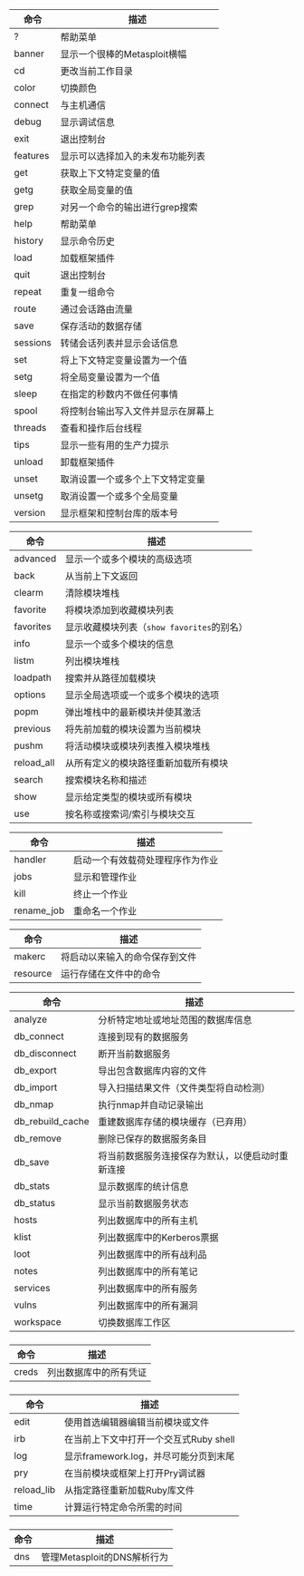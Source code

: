 

| 命令     | 描述                               |
| -------- | ---------------------------------- |
| ?        | 帮助菜单                           |
| banner   | 显示一个很棒的Metasploit横幅       |
| cd       | 更改当前工作目录                   |
| color    | 切换颜色                           |
| connect  | 与主机通信                         |
| debug    | 显示调试信息                       |
| exit     | 退出控制台                         |
| features | 显示可以选择加入的未发布功能列表   |
| get      | 获取上下文特定变量的值             |
| getg     | 获取全局变量的值                   |
| grep     | 对另一个命令的输出进行grep搜索     |
| help     | 帮助菜单                           |
| history  | 显示命令历史                       |
| load     | 加载框架插件                       |
| quit     | 退出控制台                         |
| repeat   | 重复一组命令                       |
| route    | 通过会话路由流量                   |
| save     | 保存活动的数据存储                 |
| sessions | 转储会话列表并显示会话信息         |
| set      | 将上下文特定变量设置为一个值       |
| setg     | 将全局变量设置为一个值             |
| sleep    | 在指定的秒数内不做任何事情         |
| spool    | 将控制台输出写入文件并显示在屏幕上 |
| threads  | 查看和操作后台线程                 |
| tips     | 显示一些有用的生产力提示           |
| unload   | 卸载框架插件                       |
| unset    | 取消设置一个或多个上下文特定变量   |
| unsetg   | 取消设置一个或多个全局变量         |
| version  | 显示框架和控制台库的版本号         |



| 命令       | 描述                                       |
| ---------- | ------------------------------------------ |
| advanced   | 显示一个或多个模块的高级选项               |
| back       | 从当前上下文返回                           |
| clearm     | 清除模块堆栈                               |
| favorite   | 将模块添加到收藏模块列表                   |
| favorites  | 显示收藏模块列表（`show favorites`的别名） |
| info       | 显示一个或多个模块的信息                   |
| listm      | 列出模块堆栈                               |
| loadpath   | 搜索并从路径加载模块                       |
| options    | 显示全局选项或一个或多个模块的选项         |
| popm       | 弹出堆栈中的最新模块并使其激活             |
| previous   | 将先前加载的模块设置为当前模块             |
| pushm      | 将活动模块或模块列表推入模块堆栈           |
| reload_all | 从所有定义的模块路径重新加载所有模块       |
| search     | 搜索模块名称和描述                         |
| show       | 显示给定类型的模块或所有模块               |
| use        | 按名称或搜索词/索引与模块交互              |



| 命令       | 描述                             |
| ---------- | -------------------------------- |
| handler    | 启动一个有效载荷处理程序作为作业 |
| jobs       | 显示和管理作业                   |
| kill       | 终止一个作业                     |
| rename_job | 重命名一个作业                   |



| 命令     | 描述                           |
| -------- | ------------------------------ |
| makerc   | 将启动以来输入的命令保存到文件 |
| resource | 运行存储在文件中的命令         |



| 命令             | 描述                                             |
| ---------------- | ------------------------------------------------ |
| analyze          | 分析特定地址或地址范围的数据库信息               |
| db_connect       | 连接到现有的数据服务                             |
| db_disconnect    | 断开当前数据服务                                 |
| db_export        | 导出包含数据库内容的文件                         |
| db_import        | 导入扫描结果文件（文件类型将自动检测）           |
| db_nmap          | 执行nmap并自动记录输出                           |
| db_rebuild_cache | 重建数据库存储的模块缓存（已弃用）               |
| db_remove        | 删除已保存的数据服务条目                         |
| db_save          | 将当前数据服务连接保存为默认，以便启动时重新连接 |
| db_stats         | 显示数据库的统计信息                             |
| db_status        | 显示当前数据服务状态                             |
| hosts            | 列出数据库中的所有主机                           |
| klist            | 列出数据库中的Kerberos票据                       |
| loot             | 列出数据库中的所有战利品                         |
| notes            | 列出数据库中的所有笔记                           |
| services         | 列出数据库中的所有服务                           |
| vulns            | 列出数据库中的所有漏洞                           |
| workspace        | 切换数据库工作区                                 |

### 

| 命令  | 描述                   |
| ----- | ---------------------- |
| creds | 列出数据库中的所有凭证 |

### 

| 命令       | 描述                                   |
| ---------- | -------------------------------------- |
| edit       | 使用首选编辑器编辑当前模块或文件       |
| irb        | 在当前上下文中打开一个交互式Ruby shell |
| log        | 显示framework.log，并尽可能分页到末尾  |
| pry        | 在当前模块或框架上打开Pry调试器        |
| reload_lib | 从指定路径重新加载Ruby库文件           |
| time       | 计算运行特定命令所需的时间             |

### 

| 命令 | 描述                        |
| ---- | --------------------------- |
| dns  | 管理Metasploit的DNS解析行为 |